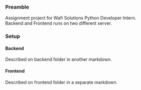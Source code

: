 ### Preamble

Assignment project for Wafi Solutions Python Developer Intern.<br>
Backend and Frontend runs on two different server.

### Setup

#### Backend

Described on backend folder in another markdown.

#### Frontend

Described on frontend folder in a separate markdown.
